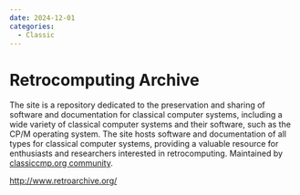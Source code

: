 ```yaml
---
date: 2024-12-01
categories:
  - Classic
---
```


# Retrocomputing Archive

The site is a repository dedicated to the preservation and sharing of software and documentation for classical computer systems, including a wide variety of classical computer systems and their software, such as the CP/M operating system. The site hosts software and documentation of all types for classical computer systems, providing a valuable resource for enthusiasts and researchers interested in retrocomputing. Maintained by [classiccmp.org community](https://classiccmp.org/mailman3/hyperkitty/search?mlist=test-drb%40ccmp.vtda.org&q=retroarchive.org).

<http://www.retroarchive.org/>
